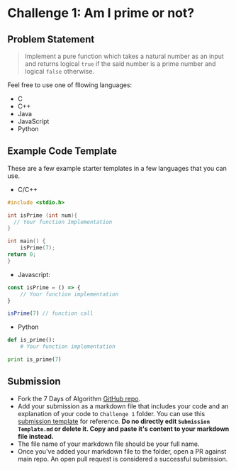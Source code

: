 # Challenge 1: Am I prime or not?
## Problem Statement 

>  Implement a pure function which takes a natural number as an input and returns
>  logical `true` if the said number is a prime number and logical `false`
>  otherwise.

Feel free to use one of fllowing languages:
- C
- C++
- Java
- JavaScript
- Python

## Example Code Template

These are a few example starter templates in a few languages that you can use.
- C/C++
```c
#include <stdio.h>

int isPrime (int num){
  // Your function Implementation 
}

int main() {
	isPrime(7);
return 0;
}
```
- Javascript:
```javascript
const isPrime = () => {
	// Your function implementation
}

isPrime(7) // function call
```
- Python
```python
def is_prime():
    # Your function implementation

print is_prime(7)
```

## Submission

- Fork the 7 Days of Algorithm 
  [GitHub repo](https://github.com/nexussjcet/7DaysofAlgo).
- Add your submission as a markdown file that includes your code and 
  an explanation of your code to `Challenge 1` folder. You can use this
  [submission template](https://github.com/nexussjcet/7DaysofAlgo/blob/main/Submission%20Template.md)
  for reference. **Do no directly edit `Submission Template.md` or delete it. Copy and paste it's content to your markdown
  file instead.**
- The file name of your markdown file should be your full name.
- Once you've added your markdown file to the folder, open a PR against main
  repo. An open pull request is considered a successful submission.
